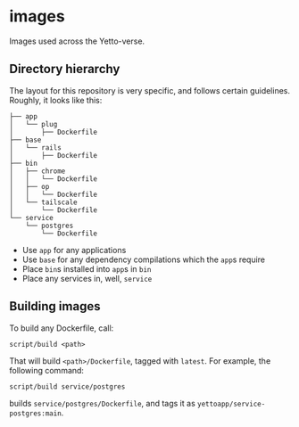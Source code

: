 # images

Images used across the Yetto-verse.

## Directory hierarchy

The layout for this repository is very specific, and follows certain guidelines. Roughly, it looks like this:

```
├── app
│   └── plug
│       ├── Dockerfile
├── base
│   └── rails
│       ├── Dockerfile
├── bin
│   ├── chrome
│   │   └── Dockerfile
│   ├── op
│   │   └── Dockerfile
│   └── tailscale
│       └── Dockerfile
└── service
    └── postgres
        └── Dockerfile
```

- Use `app` for any applications
- Use `base` for any dependency compilations which the `app`s require
- Place `bin`s installed into `app`s in `bin`
- Place any services in, well, `service`

## Building images

To build any Dockerfile, call:

```
script/build <path>
```

That will build `<path>/Dockerfile`, tagged with `latest`. For example, the following command:

```
script/build service/postgres
```

builds `service/postgres/Dockerfile`, and tags it as `yettoapp/service-postgres:main`.
